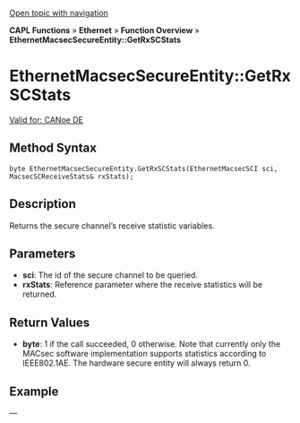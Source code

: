 [Open topic with navigation](../../../../../CANoeDEFamily.htm#Topics/CAPLFunctions/IP/Methods/CAPLfunctionGetRxSCStats.md)

**CAPL Functions** » **Ethernet** » **Function Overview** » **EthernetMacsecSecureEntity::GetRxSCStats**

# EthernetMacsecSecureEntity::GetRxSCStats

[Valid for: CANoe DE](../../../Shared/FeatureAvailability.md)

## Method Syntax

```plaintext
byte EthernetMacsecSecureEntity.GetRxSCStats(EthernetMacsecSCI sci, MacsecSCReceiveStats& rxStats);
```

## Description

Returns the secure channel’s receive statistic variables.

## Parameters

- **sci**: The id of the secure channel to be queried.
- **rxStats**: Reference parameter where the receive statistics will be returned.

## Return Values

- **byte**: 1 if the call succeeded, 0 otherwise. Note that currently only the MACsec software implementation supports statistics according to IEEE802.1AE. The hardware secure entity will always return 0.

## Example

—
